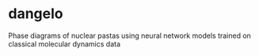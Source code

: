 # dangelo
Phase diagrams of nuclear pastas using neural network models trained on classical molecular dynamics data
